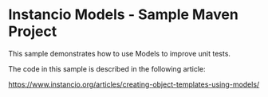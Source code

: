 # Instancio Models - Sample Maven Project

This sample demonstrates how to use Models to improve unit tests.

The code in this sample is described in the following article:

https://www.instancio.org/articles/creating-object-templates-using-models/
